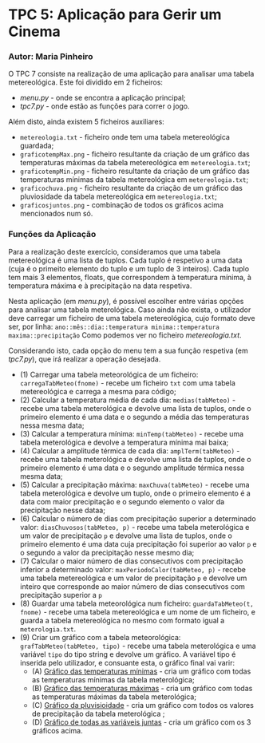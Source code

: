 # TPC 5: Aplicação para Gerir um Cinema
### Autor: Maria Pinheiro

O TPC 7 consiste na realização de uma aplicação para analisar uma tabela metereológica. Este foi dividido em 2 ficheiros:
* *menu.py* - onde se encontra a aplicação principal;
* *tpc7.py*  - onde estão as funções para correr o jogo.

Além disto, ainda existem 5 ficheiros auxiliares:
* `metereologia.txt` - ficheiro onde tem uma tabela metereológica guardada;
* `graficotempMax.png` - ficheiro resultante da criação de um gráfico das temperaturas máximas da tabela metereológica em `metereologia.txt`;
* `graficotempMin.png` - ficheiro resultante da criação de um gráfico das temperaturas mínimas da tabela metereológica em `metereologia.txt`;
* `graficochuva.png` - ficheiro resultante da criação de um gráfico das pluviosidade da tabela metereológica em `metereologia.txt`;
* `graficosjuntos.png` - combinação de todos os gráficos acima mencionados num só.

### Funções da Aplicação
Para a realização deste exercício, consideramos que uma tabela metereológica é uma lista de tuplos. Cada tuplo é respetivo a uma data (cuja é o primeito elemento do tuplo e um tuplo de 3 inteiros). Cada tuplo tem mais 3 elementos, floats, que correspondem à temperatura mínima, à temperatura máxima e à precipitação na data respetiva.

Nesta aplicação (em *menu.py*), é possível escolher entre várias opções para analisar uma tabela meterológica. Caso ainda não exista, o utilizador deve carregar um ficheiro de uma tabela metereológica, cujo formato deve ser, por linha:
`ano::mês::dia::temperatura minima::temperatura maxima::precipitação`
Como podemos ver no ficheiro *metereologia.txt*.

Considerando isto, cada opção do menu tem a sua função respetiva (em *tpc7.py*), que irá realizar a operação desejada.
* (1) Carregar uma tabela meteorológica de um ficheiro: `carregaTabMeteo(fnome)` - recebe um ficheiro `txt` com uma tabela metereológica e carrega a mesma para código;
* (2) Calcular a temperatura média de cada dia: `medias(tabMeteo)` - recebe uma tabela meterológica e devolve uma lista de tuplos, onde o primeiro elemento é uma data e o segundo a média das temperaturas nessa mesma data;
* (3) Calcular a temperatura mínima: `minTemp(tabMeteo)` - recebe uma tabela meterológica e devolve a temperatura mínima mai baixa;
* (4) Calcular a amplitude térmica de cada dia: `amplTerm(tabMeteo)` - recebe uma tabela meterológica e devolve uma lista de tuplos, onde o primeiro elemento é uma data e o segundo amplitude térmica nessa mesma data;
* (5) Calcular a precipitação máxima: `maxChuva(tabMeteo)` - recebe uma tabela meterológica e devolve um tuplo, onde o primeiro elemento é a data com maior precipitação e o segundo elemento o valor da precipitação nesse dataa;
* (6) Calcular o número de dias com precipitação superior a determinado valor: `diasChuvosos(tabMeteo, p)` - recebe uma tabela meterológica e um valor de precipitação `p` e devolve uma lista de tuplos, onde o primeiro elemento é uma data cuja precipitação foi superior ao valor `p` e o segundo a valor da precipitação nesse mesmo dia;
* (7) Calcular o maior número de dias consecutivos com precipitação inferior a determinado valor: `maxPeriodoCalor(tabMeteo, p)` - recebe uma tabela metereológica e um valor de precipitação `p` e devolve um inteiro que corresponde ao maior número de dias consecutivos com precipitação superior a `p`
* (8) Guardar uma tabela meteorológica num ficheiro:  `guardaTabMeteo(t, fnome)` - recebe uma tabela metereológica e um nome de um ficheiro, e guarda a tabela metereológica no mesmo com formato igual a `meterologia.txt`.
* (9) Criar um gráfico com a tabela meteorológica: `grafTabMeteo(tabMeteo, tipo)` - recebe uma tabela meterológica e uma variável `tipo` do tipo string e devolve um gráfico. A variável tipo é inserida pelo utilizador, e consuante esta, o gráfico final vai varir:
    * (A) [Gráfico das temperaturas mínimas](./graficochuva.png) - cria um gráfico com todas as temperaturas mínimas da tabela meterológica;
    * (B) [Gráfico das temperaturas máximas](./graficotempMax.png) - cria um gráfico com todas as temperaturas máximas da tabela meterológica;
    * (C) [Gráfico da pluvisioidade](./graficochuva.png) - cria um gráfico com todos os valores de precipitação da tabela meterológica ;
    * (D) [Gráfico de todas as variáveis juntas](./graficosjuntos.png) - cria um gráfico com os 3 gráficos acima.

